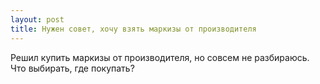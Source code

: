 ```yaml
---
layout: post 
title: Нужен совет, хочу взять маркизы от производителя 
--- 
```

Решил купить маркизы от производителя, но совсем не разбираюсь. Что выбирать, где покупать?